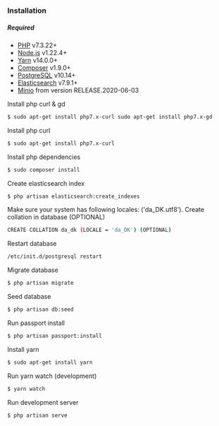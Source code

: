### Installation
##### Required
 - [PHP](https://www.php.net/) v7.3.22+
 - [Node.js](https://nodejs.org/) v1.22.4+
 - [Yarn](https://www.npmjs.com/package/yarn) v14.0.0+
 - [Composer](https://getcomposer.org/) v1.9.0+
 - [PostgreSQL](https://www.postgresql.org/) v10.14+
 - [Elasticsearch](https://www.elastic.co/) v7.9.1+
 - [Minio](https://min.io/) from version RELEASE.2020-06-03

Install php curl & gd
```sh
$ sudo apt-get install php7.x-curl sudo apt-get install php7.x-gd
```
Install php curl
```sh
$ sudo apt-get install php7.x-curl
```
Install php dependencies
```sh
$ sudo composer install
```
Create elasticsearch index
```sh
$ php artisan elasticsearch:create_indexes
```
Make sure your system has following locales: ('da_DK.utf8'). Create collation in database (OPTIONAL)
```sh
CREATE COLLATION da_dk (LOCALE = 'da_DK') (OPTIONAL)
```
Restart database
```sh
/etc/init.d/postgresql restart
```
Migrate database
```sh
$ php artisan migrate
```
Seed database
```sh
$ php artisan db:seed
```
Run passport install
```sh
$ php artisan passport:install
```
Install yarn
```sh
$ sudo apt-get install yarn
```
Run yarn watch (development)
```sh
$ yarn watch
```
Run development server
```sh
$ php artisan serve
```